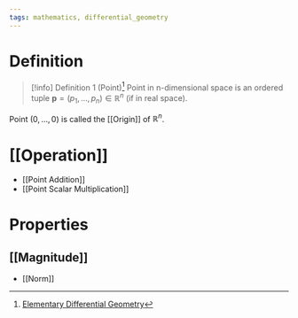```yaml
---
tags: mathematics, differential_geometry
---
```


# Definition

> [!info] Definition 1 (Point)[^1]
> Point in n-dimensional space is an ordered tuple $\mathbf{p} = (p_1, \dots, p_n) \in \mathbb{R}^n$ (if in real space).

Point $(0, \dots, 0)$ is called the [[Origin]] of $\mathbb{R}^n$.

# [[Operation]]
- [[Point Addition]]
- [[Point Scalar Multiplication]]

# Properties
## [[Magnitude]]
- [[Norm]]

[^1]: [Elementary Differential Geometry](zotero://open-pdf/library/items/F6CCEWIU?page=18)